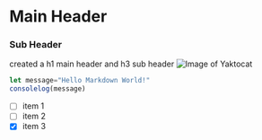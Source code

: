 # Main Header
### Sub Header
created a h1 main header and h3 sub header
![Image of Yaktocat](https://octodex.github.com/images/yaktocat.png)
``` javascript
let message="Hello Markdown World!"
consolelog(message)
```
- [ ] item 1
- [ ] item 2
- [x] item 3
